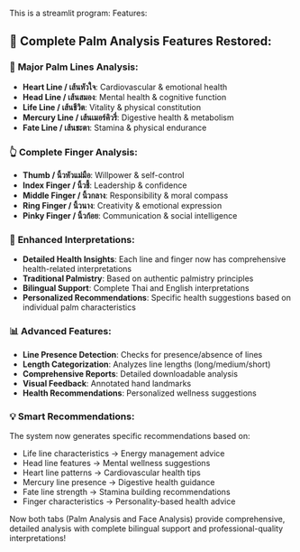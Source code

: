 This is a streamlit program:
Features:
## 🌟 **Complete Palm Analysis Features Restored:**

### 📏 **Major Palm Lines Analysis:**

- **Heart Line / เส้นหัวใจ**: Cardiovascular & emotional health
- **Head Line / เส้นสมอง**: Mental health & cognitive function
- **Life Line / เส้นชีวิต**: Vitality & physical constitution
- **Mercury Line / เส้นเมอร์คิวรี่**: Digestive health & metabolism
- **Fate Line / เส้นชะตา**: Stamina & physical endurance


### 👆 **Complete Finger Analysis:**

- **Thumb / นิ้วหัวแม่มือ**: Willpower & self-control
- **Index Finger / นิ้วชี้**: Leadership & confidence
- **Middle Finger / นิ้วกลาง**: Responsibility & moral compass
- **Ring Finger / นิ้วนาง**: Creativity & emotional expression
- **Pinky Finger / นิ้วก้อย**: Communication & social intelligence


### 🔮 **Enhanced Interpretations:**

- **Detailed Health Insights**: Each line and finger now has comprehensive health-related interpretations
- **Traditional Palmistry**: Based on authentic palmistry principles
- **Bilingual Support**: Complete Thai and English interpretations
- **Personalized Recommendations**: Specific health suggestions based on individual palm characteristics


### 📊 **Advanced Features:**

- **Line Presence Detection**: Checks for presence/absence of lines
- **Length Categorization**: Analyzes line lengths (long/medium/short)
- **Comprehensive Reports**: Detailed downloadable analysis
- **Visual Feedback**: Annotated hand landmarks
- **Health Recommendations**: Personalized wellness suggestions


### 💡 **Smart Recommendations:**

The system now generates specific recommendations based on:

- Life line characteristics → Energy management advice
- Head line features → Mental wellness suggestions
- Heart line patterns → Cardiovascular health tips
- Mercury line presence → Digestive health guidance
- Fate line strength → Stamina building recommendations
- Finger characteristics → Personality-based health advice


Now both tabs (Palm Analysis and Face Analysis) provide comprehensive, detailed analysis with complete bilingual support and professional-quality interpretations!
